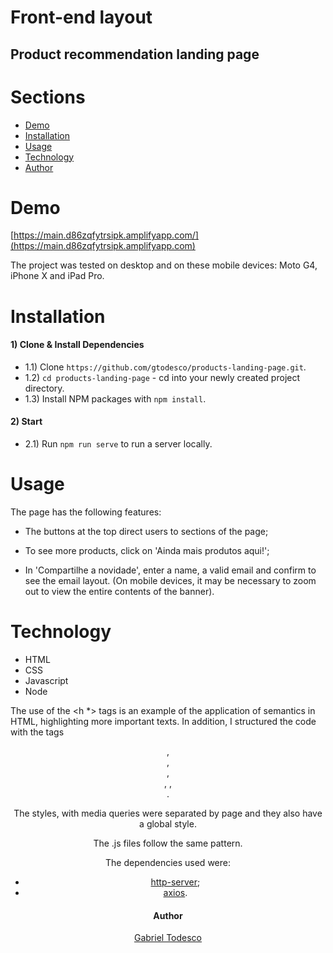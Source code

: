 # Front-end layout
## Product recommendation landing page

Sections
=================
   * [Demo](#demo)
   * [Installation](#installation)
   * [Usage](#usage)
   * [Technology](#technology)
   * [Author](#author)


Demo
============

[https://main.d86zqfytrsipk.amplifyapp.com/](https://main.d86zqfytrsipk.amplifyapp.com)

The project was tested on desktop and on these mobile devices: Moto G4, iPhone X and iPad Pro.


Installation
============

#### 1) Clone & Install Dependencies

- 1.1) Clone `https://github.com/gtodesco/products-landing-page.git`.
- 1.2) `cd products-landing-page` - cd into your newly created project directory.
- 1.3) Install NPM packages with `npm install`.

#### 2) Start

- 2.1) Run `npm run serve` to run a server locally.


Usage
============

The page has the following features:

- The buttons at the top direct users to sections of the page;

- To see more products, click on 'Ainda mais produtos aqui!';

- In 'Compartilhe a novidade', enter a name, a valid email and confirm to see the email layout. (On mobile devices, it may be necessary to zoom out to view the entire contents of the banner).


Technology
============

- HTML
- CSS
- Javascript
- Node

The use of the <h *> tags is an example of the application of semantics in HTML, highlighting more important texts.
In addition, I structured the code with the tags <header>, <nav>, <section>, <article>, <picture>, <footer>.

The styles, with media queries were separated by page and they also have a global style.

The .js files follow the same pattern.

The dependencies used were:

- [http-server](https://www.npmjs.com/package/http-server);
- [axios](https://www.npmjs.com/package/axios).


Author
============

[Gabriel Todesco](https://www.linkedin.com/in/gabriel-jensen-todesco/)
